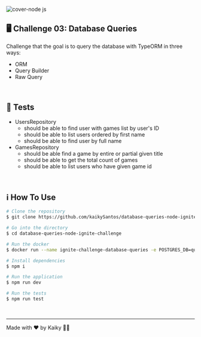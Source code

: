 ![cover-node js](https://user-images.githubusercontent.com/56506919/219757505-28223f79-45ea-4f62-be3d-ca0f0b3da48b.png)

## 🖥️ Challenge 03: Database Queries

Challenge that the goal is to query the database with TypeORM in three ways:
- ORM
- Query Builder
- Raw Query

<br />

## 🧪 Tests

- UsersRepository
  - should be able to find user with games list by user's ID
  - should be able to list users ordered by first name
  - should be able to find user by full name
- GamesRepository
  - should be able find a game by entire or partial given title
  - should be able to get the total count of games
  - should be able to list users who have given game id

<br />

## ℹ️ How To Use
```bash
# Clone the repository
$ git clone https://github.com/kaikySantos/database-queries-node-ignite-challenge.git

# Go into the directory
$ cd database-queries-node-ignite-challenge

# Run the docker
$ docker run --name ignite-challenge-database-queries -e POSTGRES_DB=queries_challenge -e POSTGRES_PASSWORD=docker -p 5432:5432 -d postgres

# Install dependencies
$ npm i

# Run the application
$ npm run dev

# Run the tests
$ npm run test
```

<br />

---

Made with ♥ by Kaiky 👋🏻
